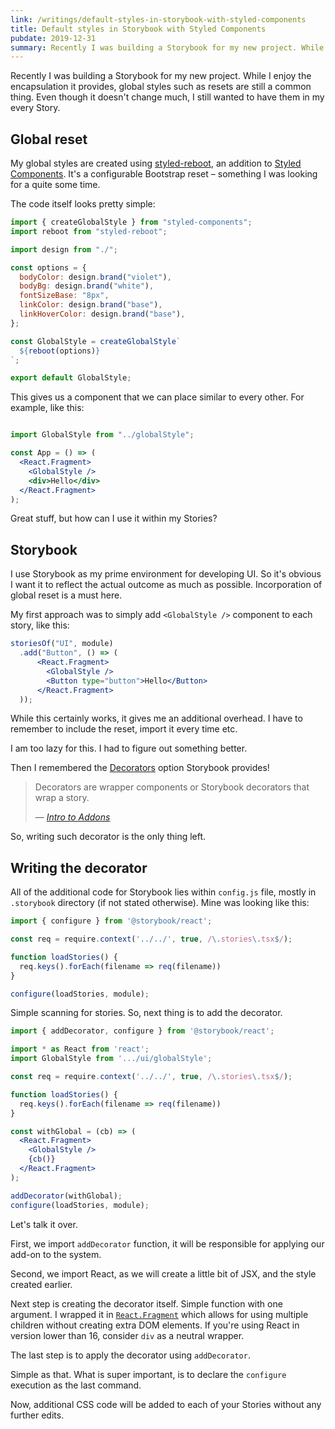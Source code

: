 ```yaml
---
link: /writings/default-styles-in-storybook-with-styled-components
title: Default styles in Storybook with Styled Components
pubdate: 2019-12-31
summary: Recently I was building a Storybook for my new project. While I enjoy the encapsulation it provides, global styles such as resets are still a common thing. Even though it doesn't change much, I still wanted to have them in my every Story.
---
```

Recently I was building a Storybook for my new project. While I enjoy the encapsulation it provides, global styles such as resets are still a common thing. Even though it doesn't change much, I still wanted to have them in my every Story.

## Global reset

My global styles are created using [styled-reboot](https://github.com/alexruzzarin/styled-reboot), an addition to [Styled Components](https://www.styled-components.com/). It's a configurable Bootstrap reset – something I was looking for a quite some time.

The code itself looks pretty simple:

```js
import { createGlobalStyle } from "styled-components";
import reboot from "styled-reboot";

import design from "./";

const options = {
  bodyColor: design.brand("violet"),
  bodyBg: design.brand("white"),
  fontSizeBase: "8px",
  linkColor: design.brand("base"),
  linkHoverColor: design.brand("base"),
};

const GlobalStyle = createGlobalStyle`
  ${reboot(options)}
`;

export default GlobalStyle;
```

This gives us a component that we can place similar to every other. For example, like this:

```jsx

import GlobalStyle from "../globalStyle";

const App = () => (
  <React.Fragment>
    <GlobalStyle />
    <div>Hello</div>
  </React.Fragment>
);
```

Great stuff, but how can I use it within my Stories?

## Storybook

I use Storybook as my prime environment for developing UI. So it's obvious I want it to reflect the actual outcome as much as possible. Incorporation of global reset is a must here.

My first approach was to simply add `<GlobalStyle />` component to each story, like this:

```jsx
storiesOf("UI", module)
  .add("Button", () => (
	  <React.Fragment>
	    <GlobalStyle />
	    <Button type="button">Hello</Button>
	  </React.Fragment>
  ));
```

While this certainly works, it gives me an additional overhead. I have to remember to include the reset, import it every time etc. 

I am too lazy for this. I had to figure out something better.

Then I remembered the [Decorators](https://storybook.js.org/addons/introduction/) option Storybook provides!

> Decorators are wrapper components or Storybook decorators that wrap a story.
> 
> — <cite>[Intro to Addons](https://storybook.js.org/addons/introduction/)</cite>

So, writing such decorator is the only thing left.

## Writing the decorator

All of the additional code for Storybook lies within `config.js` file, mostly in `.storybook` directory (if not stated otherwise). Mine was looking like this:

```js
import { configure } from '@storybook/react';

const req = require.context('../../', true, /\.stories\.tsx$/);

function loadStories() {
  req.keys().forEach(filename => req(filename))
}

configure(loadStories, module);
```

Simple scanning for stories. So, next thing is to add the decorator.

```jsx
import { addDecorator, configure } from '@storybook/react';

import * as React from 'react';
import GlobalStyle from '.../ui/globalStyle';

const req = require.context('../../', true, /\.stories\.tsx$/);

function loadStories() {
  req.keys().forEach(filename => req(filename))
}

const withGlobal = (cb) => (
  <React.Fragment>
    <GlobalStyle />
    {cb()}
  </React.Fragment>
);

addDecorator(withGlobal);
configure(loadStories, module);
``` 

Let's talk it over.

First, we import `addDecorator` function, it will be responsible for applying our add-on to the system. 

Second, we import React, as we will create a little bit of JSX, and the style created earlier. 

Next step is creating the decorator itself. Simple function with one argument. I wrapped it in [`React.Fragment`](https://reactjs.org/docs/fragments.html) which allows for using multiple children without creating extra DOM elements. If you're using React in version lower than 16, consider `div` as a neutral wrapper. 

The last step is to apply the decorator using `addDecorator`.

Simple as that. What is super important, is to declare the `configure` execution as the last command.

Now, additional CSS code will be added to each of your Stories without any further edits.